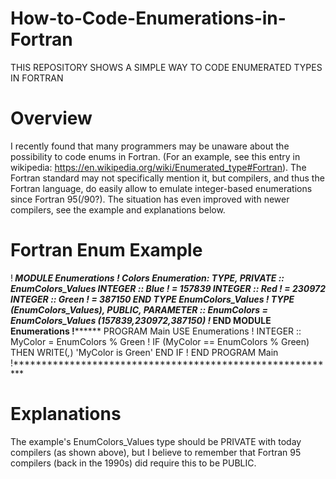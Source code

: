 # How-to-Code-Enumerations-in-Fortran
THIS REPOSITORY SHOWS A SIMPLE WAY TO CODE ENUMERATED TYPES IN FORTRAN

# Overview
I recently found that many programmers may be unaware about the possibility to code enums in Fortran. (For an example, see this entry in wikipedia: https://en.wikipedia.org/wiki/Enumerated_type#Fortran). The Fortran standard may not specifically mention it, but compilers, and thus the Fortran language, do easily allow to emulate integer-based enumerations since Fortran 95(/90?). The situation has even improved with newer compilers, see the example and explanations below.

# Fortran Enum Example
!********************************************************** 
MODULE Enumerations 
!***  Colors Enumeration: 
TYPE, PRIVATE :: EnumColors_Values 
  INTEGER :: Blue ! = 157839
  INTEGER :: Red ! = 230972
  INTEGER :: Green ! = 387150
END TYPE EnumColors_Values
!
TYPE (EnumColors_Values), PUBLIC, PARAMETER :: EnumColors = EnumColors_Values (157839,230972,387150)
!***
END MODULE Enumerations
!**********************************************************
PROGRAM Main
USE Enumerations
!
INTEGER :: MyColor = EnumColors % Green
!
IF (MyColor == EnumColors % Green) THEN
 WRITE(*,*) 'MyColor is Green'
END IF
!
END PROGRAM Main
!**********************************************************





# Explanations

The example's EnumColors_Values type should be PRIVATE with today compilers (as shown above), but I believe to remember that Fortran 95 compilers (back in the 1990s) did require this to be PUBLIC.

